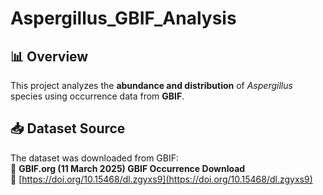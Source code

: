 # Aspergillus_GBIF_Analysis

## 📊 Overview
This project analyzes the **abundance and distribution** of *Aspergillus* species using occurrence data from **GBIF**.

## 📥 Dataset Source
The dataset was downloaded from GBIF:  
📌 **GBIF.org (11 March 2025) GBIF Occurrence Download**  
🔗 [https://doi.org/10.15468/dl.zgyxs9](https://doi.org/10.15468/dl.zgyxs9)



